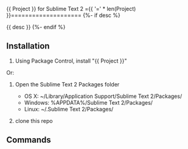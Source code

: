  {{ Project }} for Sublime Text 2
={{ '=' * len(Project) }}====================
{%- if desc %}

{{ desc }}
{%- endif %}

 Installation
--------------

1. Using Package Control, install "{{ Project }}"

Or:

1. Open the Sublime Text 2 Packages folder

    - OS X: ~/Library/Application Support/Sublime Text 2/Packages/
    - Windows: %APPDATA%/Sublime Text 2/Packages/
    - Linux: ~/.Sublime Text 2/Packages/

2. clone this repo

 Commands
----------

